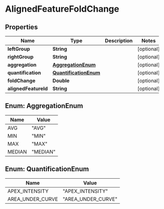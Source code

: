 

# AlignedFeatureFoldChange


## Properties

| Name | Type | Description | Notes |
|------------ | ------------- | ------------- | -------------|
|**leftGroup** | **String** |  |  [optional] |
|**rightGroup** | **String** |  |  [optional] |
|**aggregation** | [**AggregationEnum**](#AggregationEnum) |  |  [optional] |
|**quantification** | [**QuantificationEnum**](#QuantificationEnum) |  |  [optional] |
|**foldChange** | **Double** |  |  [optional] |
|**alignedFeatureId** | **String** |  |  [optional] |



## Enum: AggregationEnum

| Name | Value |
|---- | -----|
| AVG | &quot;AVG&quot; |
| MIN | &quot;MIN&quot; |
| MAX | &quot;MAX&quot; |
| MEDIAN | &quot;MEDIAN&quot; |



## Enum: QuantificationEnum

| Name | Value |
|---- | -----|
| APEX_INTENSITY | &quot;APEX_INTENSITY&quot; |
| AREA_UNDER_CURVE | &quot;AREA_UNDER_CURVE&quot; |



